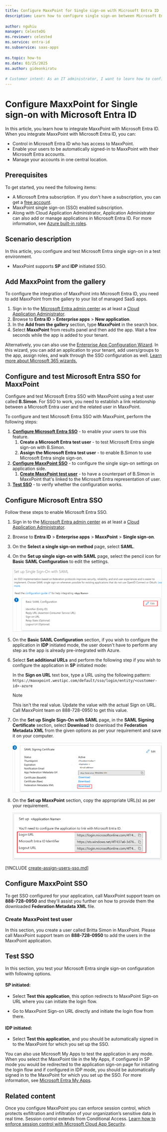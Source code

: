 ```yaml
---
title: Configure MaxxPoint for Single sign-on with Microsoft Entra ID
description: Learn how to configure single sign-on between Microsoft Entra ID and MaxxPoint.

author: nguhiu
manager: CelesteDG
ms.reviewer: celested
ms.service: entra-id
ms.subservice: saas-apps

ms.topic: how-to
ms.date: 03/25/2025
ms.author: gideonkiratu

# Customer intent: As an IT administrator, I want to learn how to configure single sign-on between Microsoft Entra ID and MaxxPoint so that I can control who has access to MaxxPoint, enable automatic sign-in with Microsoft Entra accounts, and manage my accounts in one central location.
---
```

# Configure MaxxPoint for Single sign-on with Microsoft Entra ID

In this article,  you learn how to integrate MaxxPoint with Microsoft Entra ID. When you integrate MaxxPoint with Microsoft Entra ID, you can:

* Control in Microsoft Entra ID who has access to MaxxPoint.
* Enable your users to be automatically signed-in to MaxxPoint with their Microsoft Entra accounts.
* Manage your accounts in one central location.

## Prerequisites

To get started, you need the following items:

* A Microsoft Entra subscription. If you don't have a subscription, you can get a [free account](https://azure.microsoft.com/free/).
* MaxxPoint single sign-on (SSO) enabled subscription.
* Along with Cloud Application Administrator, Application Administrator can also add or manage applications in Microsoft Entra ID.
For more information, see [Azure built-in roles](~/identity/role-based-access-control/permissions-reference.md).

## Scenario description

In this article,  you configure and test Microsoft Entra single sign-on in a test environment.

* MaxxPoint supports **SP** and **IDP** initiated SSO.

## Add MaxxPoint from the gallery

To configure the integration of MaxxPoint into Microsoft Entra ID, you need to add MaxxPoint from the gallery to your list of managed SaaS apps.

1. Sign in to the [Microsoft Entra admin center](https://entra.microsoft.com) as at least a [Cloud Application Administrator](~/identity/role-based-access-control/permissions-reference.md#cloud-application-administrator).
1. Browse to **Entra ID** > **Enterprise apps** > **New application**.
1. In the **Add from the gallery** section, type **MaxxPoint** in the search box.
1. Select **MaxxPoint** from results panel and then add the app. Wait a few seconds while the app is added to your tenant.

 Alternatively, you can also use the [Enterprise App Configuration Wizard](https://portal.office.com/AdminPortal/home?Q=Docs#/azureadappintegration). In this wizard, you can add an application to your tenant, add users/groups to the app, assign roles, and walk through the SSO configuration as well. [Learn more about Microsoft 365 wizards.](/microsoft-365/admin/misc/azure-ad-setup-guides)

<a name='configure-and-test-azure-ad-sso-for-maxxpoint'></a>

## Configure and test Microsoft Entra SSO for MaxxPoint

Configure and test Microsoft Entra SSO with MaxxPoint using a test user called **B.Simon**. For SSO to work, you need to establish a link relationship between a Microsoft Entra user and the related user in MaxxPoint.

To configure and test Microsoft Entra SSO with MaxxPoint, perform the following steps:

1. **[Configure Microsoft Entra SSO](#configure-azure-ad-sso)** - to enable your users to use this feature.
    1. **Create a Microsoft Entra test user** - to test Microsoft Entra single sign-on with B.Simon.
    1. **Assign the Microsoft Entra test user** - to enable B.Simon to use Microsoft Entra single sign-on.
1. **[Configure MaxxPoint SSO](#configure-maxxpoint-sso)** - to configure the single sign-on settings on application side.
    1. **[Create MaxxPoint test user](#create-maxxpoint-test-user)** - to have a counterpart of B.Simon in MaxxPoint that's linked to the Microsoft Entra representation of user.
1. **[Test SSO](#test-sso)** - to verify whether the configuration works.

<a name='configure-azure-ad-sso'></a>

## Configure Microsoft Entra SSO

Follow these steps to enable Microsoft Entra SSO.

1. Sign in to the [Microsoft Entra admin center](https://entra.microsoft.com) as at least a [Cloud Application Administrator](~/identity/role-based-access-control/permissions-reference.md#cloud-application-administrator).
1. Browse to **Entra ID** > **Enterprise apps** > **MaxxPoint** > **Single sign-on**.
1. On the **Select a single sign-on method** page, select **SAML**.
1. On the **Set up single sign-on with SAML** page, select the pencil icon for **Basic SAML Configuration** to edit the settings.

    ![Screenshot shows to edit Basic S A M L Configuration.](common/edit-urls.png "Basic Configuration")

1. On the **Basic SAML Configuration** section, if you wish to configure the application in **IDP** initiated mode, the user doesn't have to perform any step as the app is already pre-integrated with Azure.

1. Select **Set additional URLs** and perform the following step if you wish to configure the application in **SP** initiated mode:

    In the **Sign on URL** text box, type a URL using the following pattern:
    `https://maxxpoint.westipc.com/default/sso/login/entity/<customer-id>-azure`

    >[!NOTE] 
    >This isn't the real value. Update the value with the actual Sign on URL. Call MaxxPoint team on 888-728-0950 to get this value.

1. On the **Set up Single Sign-On with SAML** page, in the **SAML Signing Certificate** section, select **Download** to download the **Federation Metadata XML** from the given options as per your requirement and save it on your computer.

	![Screenshot shows the Certificate download link.](common/metadataxml.png "Certificate")

1. On the **Set up MaxxPoint** section, copy the appropriate URL(s) as per your requirement.

	![Screenshot shows to copy configuration appropriate U R L.](common/copy-configuration-urls.png "Metadata")  

<a name='create-an-azure-ad-test-user'></a>

[!INCLUDE [create-assign-users-sso.md](~/identity/saas-apps/includes/create-assign-users-sso.md)]

## Configure MaxxPoint SSO

To get SSO configured for your application, call MaxxPoint support team on **888-728-0950** and they'll assist you further on how to provide them the downloaded **Federation Metadata XML** file.

### Create MaxxPoint test user

In this section, you create a user called Britta Simon in MaxxPoint. Please call MaxxPoint support team on **888-728-0950** to add the users in the MaxxPoint application.

## Test SSO 

In this section, you test your Microsoft Entra single sign-on configuration with following options. 

#### SP initiated:

* Select **Test this application**, this option redirects to MaxxPoint Sign-on URL where you can initiate the login flow.  

* Go to MaxxPoint Sign-on URL directly and initiate the login flow from there.

#### IDP initiated:

* Select **Test this application**, and you should be automatically signed in to the MaxxPoint for which you set up the SSO. 

You can also use Microsoft My Apps to test the application in any mode. When you select the MaxxPoint tile in the My Apps, if configured in SP mode you would be redirected to the application sign-on page for initiating the login flow and if configured in IDP mode, you should be automatically signed in to the MaxxPoint for which you set up the SSO. For more information, see [Microsoft Entra My Apps](/azure/active-directory/manage-apps/end-user-experiences#azure-ad-my-apps).

## Related content

Once you configure MaxxPoint you can enforce session control, which protects exfiltration and infiltration of your organization’s sensitive data in real time. Session control extends from Conditional Access. [Learn how to enforce session control with Microsoft Cloud App Security](/cloud-app-security/proxy-deployment-aad).
